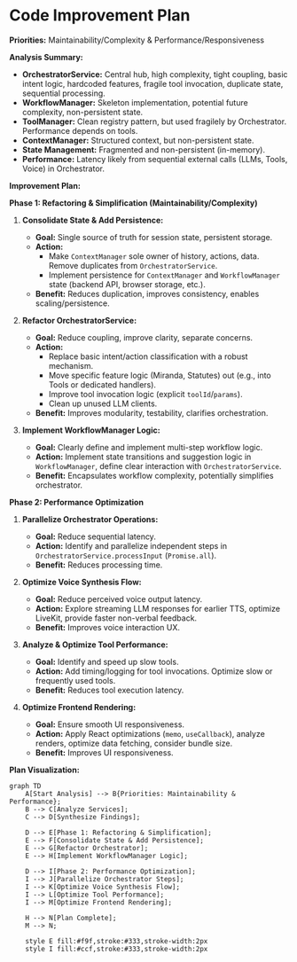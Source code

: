 # Code Improvement Plan

**Priorities:** Maintainability/Complexity & Performance/Responsiveness

**Analysis Summary:**

*   **OrchestratorService:** Central hub, high complexity, tight coupling, basic intent logic, hardcoded features, fragile tool invocation, duplicate state, sequential processing.
*   **WorkflowManager:** Skeleton implementation, potential future complexity, non-persistent state.
*   **ToolManager:** Clean registry pattern, but used fragilely by Orchestrator. Performance depends on tools.
*   **ContextManager:** Structured context, but non-persistent state.
*   **State Management:** Fragmented and non-persistent (in-memory).
*   **Performance:** Latency likely from sequential external calls (LLMs, Tools, Voice) in Orchestrator.

**Improvement Plan:**

**Phase 1: Refactoring & Simplification (Maintainability/Complexity)**

1.  **Consolidate State & Add Persistence:**
    *   **Goal:** Single source of truth for session state, persistent storage.
    *   **Action:**
        *   Make `ContextManager` sole owner of history, actions, data. Remove duplicates from `OrchestratorService`.
        *   Implement persistence for `ContextManager` and `WorkflowManager` state (backend API, browser storage, etc.).
    *   **Benefit:** Reduces duplication, improves consistency, enables scaling/persistence.

2.  **Refactor OrchestratorService:**
    *   **Goal:** Reduce coupling, improve clarity, separate concerns.
    *   **Action:**
        *   Replace basic intent/action classification with a robust mechanism.
        *   Move specific feature logic (Miranda, Statutes) out (e.g., into Tools or dedicated handlers).
        *   Improve tool invocation logic (explicit `toolId`/`params`).
        *   Clean up unused LLM clients.
    *   **Benefit:** Improves modularity, testability, clarifies orchestration.

3.  **Implement WorkflowManager Logic:**
    *   **Goal:** Clearly define and implement multi-step workflow logic.
    *   **Action:** Implement state transitions and suggestion logic in `WorkflowManager`, define clear interaction with `OrchestratorService`.
    *   **Benefit:** Encapsulates workflow complexity, potentially simplifies orchestrator.

**Phase 2: Performance Optimization**

1.  **Parallelize Orchestrator Operations:**
    *   **Goal:** Reduce sequential latency.
    *   **Action:** Identify and parallelize independent steps in `OrchestratorService.processInput` (`Promise.all`).
    *   **Benefit:** Reduces processing time.

2.  **Optimize Voice Synthesis Flow:**
    *   **Goal:** Reduce perceived voice output latency.
    *   **Action:** Explore streaming LLM responses for earlier TTS, optimize LiveKit, provide faster non-verbal feedback.
    *   **Benefit:** Improves voice interaction UX.

3.  **Analyze & Optimize Tool Performance:**
    *   **Goal:** Identify and speed up slow tools.
    *   **Action:** Add timing/logging for tool invocations. Optimize slow or frequently used tools.
    *   **Benefit:** Reduces tool execution latency.

4.  **Optimize Frontend Rendering:**
    *   **Goal:** Ensure smooth UI responsiveness.
    *   **Action:** Apply React optimizations (`memo`, `useCallback`), analyze renders, optimize data fetching, consider bundle size.
    *   **Benefit:** Improves UI responsiveness.

**Plan Visualization:**

```mermaid
graph TD
    A[Start Analysis] --> B{Priorities: Maintainability & Performance};
    B --> C[Analyze Services];
    C --> D[Synthesize Findings];

    D --> E[Phase 1: Refactoring & Simplification];
    E --> F[Consolidate State & Add Persistence];
    E --> G[Refactor Orchestrator];
    E --> H[Implement WorkflowManager Logic];

    D --> I[Phase 2: Performance Optimization];
    I --> J[Parallelize Orchestrator Steps];
    I --> K[Optimize Voice Synthesis Flow];
    I --> L[Optimize Tool Performance];
    I --> M[Optimize Frontend Rendering];

    H --> N[Plan Complete];
    M --> N;

    style E fill:#f9f,stroke:#333,stroke-width:2px
    style I fill:#ccf,stroke:#333,stroke-width:2px